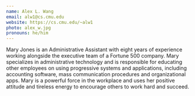 ```yaml
---
name: Alex L. Wang
email: alw1@cs.cmu.edu
website: https://cs.cmu.edu/~alw1
photo: alex_w.jpg
pronouns: he/him
---
```


Mary Jones is an Administrative Assistant with eight years of experience working alongside the executive team of a Fortune 500 company. Mary specializes in administrative technology and is responsible for educating other employees on using progressive systems and applications, including accounting software, mass communication procedures and organizational apps. Mary is a powerful force in the workplace and uses her positive attitude and tireless energy to encourage others to work hard and succeed.